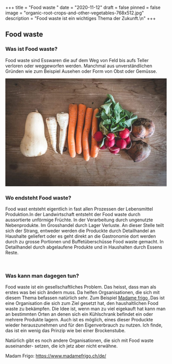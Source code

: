 +++
title = "Food waste "
date = "2020-11-12"
draft = false
pinned = false
image = "organic-root-crops-and-other-vegetables-768x512.jpg"
description = "Food waste ist ein wichtiges Thema der Zukunft.\n"
+++
## Food waste

### Was ist Food waste?

Food waste sind Esswaren die auf dem Weg von Feld bis aufs Teller verloren oder weggeworfen werden. Manchmal aus unverständlichen Gründen wie zum Beispiel Ausehen oder Form von Obst oder Gemüsse.

![](organic-root-crops-and-other-vegetables-768x512.jpg)

### Wo endsteht Food waste?

Food wast entsteht eigentlich in fast allen Prozessen der Lebensmittel Produktion.In der Landwirtschaft entsteht der Food waste durch aussortierte unförmige Früchte. In der Verarbeitung durch ungenutzte Nebenprodukte. Im Grosshandel durch Lager Verluste. An dieser Stelle teilt sich der Strang, entweder werden die Produckte durch Detailhandel an Haushalte geliefert oder es geht direkt an die Gastronomie dort werden durch zu grosse Portionen und Buffetüberschüsse Food waste gemacht. In Detailhandel durch abgelaufene Produkte und in Haushalten durch Essens Reste. 

 

### Was kann man dagegen tun?

Food waste ist ein gesellschaftliches Problem. Das heisst, dass man als erstes was bei sich ändern muss. Da helfen Orgsanisationen, die sich mit diesem Thema befassen natürlich sehr. Zum Beispiel [Madame frigo ](https://www.madamefrigo.ch/de/).Das ist eine Organisation die sich zum Ziel gesetzt hat, den haushaltlichen Food waste zu bekämpfen. Die Idee ist, wenn man zu viel eigekauft hat kann man an bestimmten Orten an denen sich ein Kühlschrank befindet ein oder mehrere Produkte lagern. Auch ist es möglich, eines dieser Produckte wieder herauszunehmen und für den Eigenverbrauch zu nutzen. Ich finde, das ist ein wenig das Prinzip wie bei einer Brockenstube. 

Natürlich gibt es noch andere Organisationen, die sich mit Food waste auseinander- setzen, die ich jetz aber nicht erwähne.

Madam Frigo: https://www.madamefrigo.ch/de/